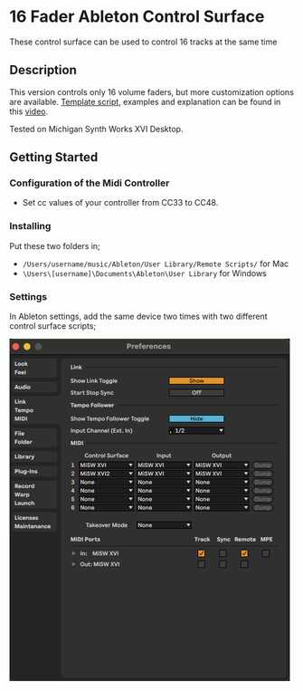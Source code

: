 # 16 Fader Ableton Control Surface

These control surface can be used to control 16 tracks at the same time

## Description

This version controls only 16 volume faders, but more customization options are available. [Template script](https://github.com/Gabieler/ableton-live-midi-remote-scripts-python-3/), examples and explanation can be found in this [video](https://www.youtube.com/watch?v=WJshxA-WCy8).

Tested on Michigan Synth Works XVI Desktop.

## Getting Started

### Configuration of the Midi Controller

* Set cc values of your controller from CC33 to CC48.

### Installing

Put these two folders in;
* `/Users/username/music/Ableton/User Library/Remote Scripts/` for Mac
* `\Users\[username]\Documents\Ableton\User Library` for Windows

### Settings

In Ableton settings, add the same device two times with two different control surface scripts;

![settings](img/ableton_settings.png?raw=true "Ableton Settings")
